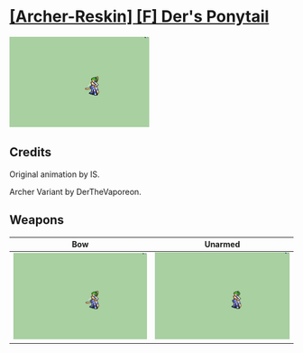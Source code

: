 # [\[Archer-Reskin\] \[F\] Der's Ponytail](./)

<img src="./5.%20Bow/Bow_000.png" alt="[Archer-Reskin] [F] Der's Ponytail standing" />

## Credits

Original animation by IS.

Archer Variant by DerTheVaporeon.

## Weapons


|Bow |Unarmed |
|  :---: | :---: |
| <img alt="Bow animation" src="./5.%20Bow/Bow.gif" /> | <img alt="Unarmed animation" src="./8.%20Unarmed/Unarmed.gif" /> |
